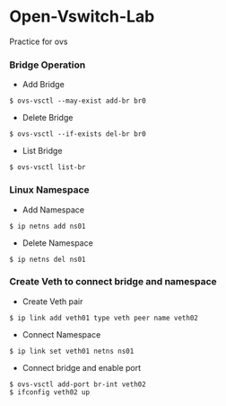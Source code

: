 # Open-Vswitch-Lab
Practice for ovs

### Bridge Operation

* Add Bridge
```
$ ovs-vsctl --may-exist add-br br0
```
* Delete Bridge
```
$ ovs-vsctl --if-exists del-br br0
```
* List Bridge
```
$ ovs-vsctl list-br
```

### Linux Namespace

* Add Namespace
```
$ ip netns add ns01
```
* Delete Namespace
```
$ ip netns del ns01
```
### Create Veth to connect bridge and namespace

* Create Veth pair
```
$ ip link add veth01 type veth peer name veth02
```
* Connect Namespace
```
$ ip link set veth01 netns ns01
```
* Connect bridge and enable port
```
$ ovs-vsctl add-port br-int veth02
$ ifconfig veth02 up
```
